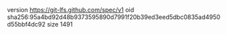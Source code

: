 version https://git-lfs.github.com/spec/v1
oid sha256:95a4bd92d48b9373595890d7991f20b39ed3eed5dbc0835ad4950d55bbf4dc92
size 1491
